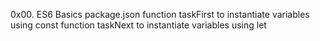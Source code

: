 0x00. ES6 Basics
package.json
function taskFirst to instantiate variables using const
function taskNext to instantiate variables using let
